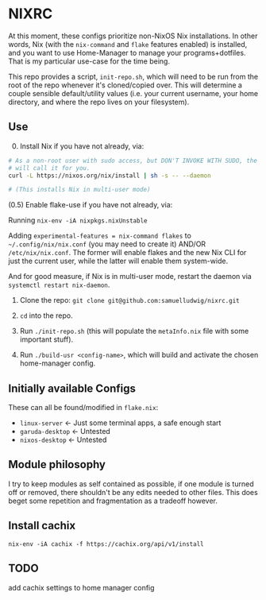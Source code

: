 # NIXRC

At this moment, these configs prioritize non-NixOS Nix installations. In other
words, Nix (with the `nix-command` and `flake` features enabled) is installed,
and you want to use Home-Manager to manage your programs+dotfiles. That is my
particular use-case for the time being.

This repo provides a script, `init-repo.sh`, which will need to be run from the
root of the repo whenever it's cloned/copied over. This will determine a couple
sensible default/utility values (i.e. your current username, your home
directory, and where the repo lives on your filesystem).

## Use

0) Install Nix if you have not already, via:

```bash 
# As a non-root user with sudo access, but DON'T INVOKE WITH SUDO, the script
# will call it for you.
curl -L https://nixos.org/nix/install | sh -s -- --daemon

# (This installs Nix in multi-user mode)
```

(0.5) Enable flake-use if you have not already, via:

Running `nix-env -iA nixpkgs.nixUnstable`

Adding `experimental-features = nix-command flakes` to `~/.config/nix/nix.conf`
(you may need to create it) AND/OR `/etc/nix/nix.conf`. The former will enable
flakes and the new Nix CLI for just the current user, while the latter will
enable them system-wide.

And for good measure, if Nix is in multi-user mode, restart the daemon via
`systemctl restart nix-daemon`.

1) Clone the repo: `git clone git@github.com:samuelludwig/nixrc.git`

2) `cd` into the repo.

3) Run `./init-repo.sh` (this will populate the `metaInfo.nix` file with some
important stuff).

4) Run `./build-usr <config-name>`, which will build and activate the chosen
home-manager config.


## Initially available Configs

These can all be found/modified in `flake.nix`:

- `linux-server` <- Just some terminal apps, a safe enough start
- `garuda-desktop` <- Untested
- `nixos-desktop` <- Untested

## Module philosophy

I try to keep modules as self contained as possible, if one module is turned
off or removed, there shouldn't be any edits needed to other files. This does
beget some repetition and fragmentation as a tradeoff however.

## Install cachix

```
nix-env -iA cachix -f https://cachix.org/api/v1/install
```

## TODO

add cachix settings to home manager config
